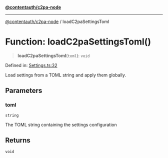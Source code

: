 [**@contentauth/c2pa-node**](../README.md)

***

[@contentauth/c2pa-node](../README.md) / loadC2paSettingsToml

# Function: loadC2paSettingsToml()

> **loadC2paSettingsToml**(`toml`): `void`

Defined in: [Settings.ts:32](https://github.com/contentauth/c2pa-node-v2/blob/5fc86ffc8659a51143dea77869309236a097edcc/js-src/Settings.ts#L32)

Load settings from a TOML string and apply them globally.

## Parameters

### toml

`string`

The TOML string containing the settings configuration

## Returns

`void`
